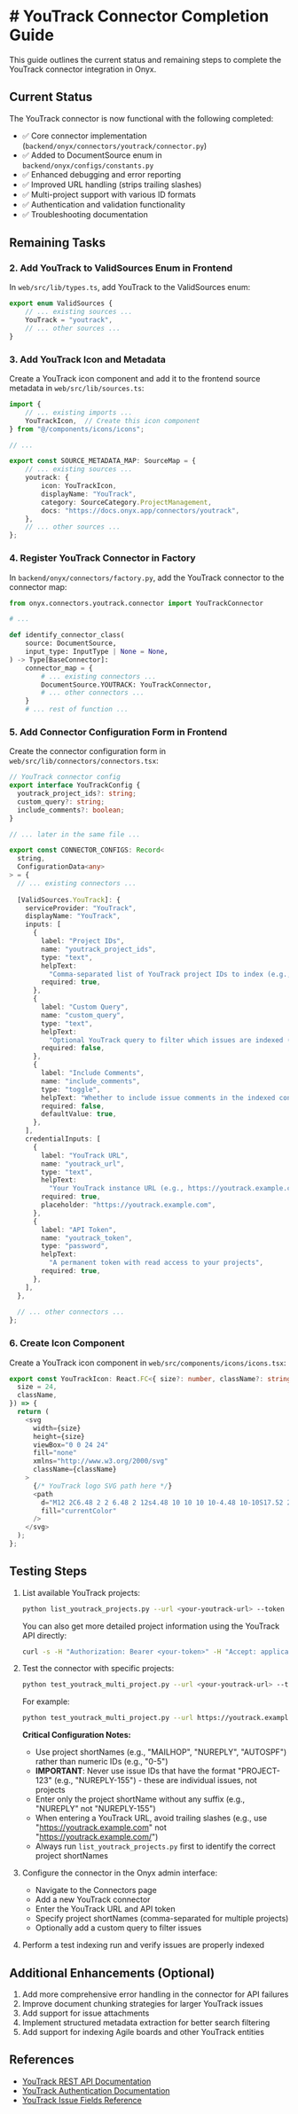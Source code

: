 # # YouTrack Connector Completion Guide

This guide outlines the current status and remaining steps to complete the YouTrack connector integration in Onyx.

## Current Status

The YouTrack connector is now functional with the following completed:

- ✅ Core connector implementation (`backend/onyx/connectors/youtrack/connector.py`)
- ✅ Added to DocumentSource enum in `backend/onyx/configs/constants.py`
- ✅ Enhanced debugging and error reporting
- ✅ Improved URL handling (strips trailing slashes)
- ✅ Multi-project support with various ID formats
- ✅ Authentication and validation functionality
- ✅ Troubleshooting documentation

## Remaining Tasks

### 2. Add YouTrack to ValidSources Enum in Frontend

In `web/src/lib/types.ts`, add YouTrack to the ValidSources enum:

```typescript
export enum ValidSources {
    // ... existing sources ...
    YouTrack = "youtrack",
    // ... other sources ...
}
```

### 3. Add YouTrack Icon and Metadata

Create a YouTrack icon component and add it to the frontend source metadata in `web/src/lib/sources.ts`:

```typescript
import {
    // ... existing imports ...
    YouTrackIcon,  // Create this icon component
} from "@/components/icons/icons";

// ...

export const SOURCE_METADATA_MAP: SourceMap = {
    // ... existing sources ...
    youtrack: {
        icon: YouTrackIcon,
        displayName: "YouTrack",
        category: SourceCategory.ProjectManagement,
        docs: "https://docs.onyx.app/connectors/youtrack",
    },
    // ... other sources ...
};
```

### 4. Register YouTrack Connector in Factory

In `backend/onyx/connectors/factory.py`, add the YouTrack connector to the connector map:

```python
from onyx.connectors.youtrack.connector import YouTrackConnector

# ...

def identify_connector_class(
    source: DocumentSource,
    input_type: InputType | None = None,
) -> Type[BaseConnector]:
    connector_map = {
        # ... existing connectors ...
        DocumentSource.YOUTRACK: YouTrackConnector,
        # ... other connectors ...
    }
    # ... rest of function ...
```

### 5. Add Connector Configuration Form in Frontend

Create the connector configuration form in `web/src/lib/connectors/connectors.tsx`:

```typescript
// YouTrack connector config
export interface YouTrackConfig {
  youtrack_project_ids?: string;
  custom_query?: string;
  include_comments?: boolean;
}

// ... later in the same file ...

export const CONNECTOR_CONFIGS: Record<
  string,
  ConfigurationData<any>
> = {
  // ... existing connectors ...
  
  [ValidSources.YouTrack]: {
    serviceProvider: "YouTrack",
    displayName: "YouTrack",
    inputs: [
      {
        label: "Project IDs",
        name: "youtrack_project_ids",
        type: "text",
        helpText:
          "Comma-separated list of YouTrack project IDs to index (e.g., PROJECT-1,PROJECT-2)",
        required: true,
      },
      {
        label: "Custom Query",
        name: "custom_query",
        type: "text",
        helpText:
          "Optional YouTrack query to filter which issues are indexed (e.g., #Unresolved)",
        required: false,
      },
      {
        label: "Include Comments",
        name: "include_comments",
        type: "toggle",
        helpText: "Whether to include issue comments in the indexed content",
        required: false,
        defaultValue: true,
      },
    ],
    credentialInputs: [
      {
        label: "YouTrack URL",
        name: "youtrack_url",
        type: "text",
        helpText:
          "Your YouTrack instance URL (e.g., https://youtrack.example.com)",
        required: true,
        placeholder: "https://youtrack.example.com",
      },
      {
        label: "API Token",
        name: "youtrack_token",
        type: "password",
        helpText:
          "A permanent token with read access to your projects",
        required: true,
      },
    ],
  },
  
  // ... other connectors ...
};
```

### 6. Create Icon Component

Create a YouTrack icon component in `web/src/components/icons/icons.tsx`:

```typescript
export const YouTrackIcon: React.FC<{ size?: number, className?: string }> = ({
  size = 24,
  className,
}) => {
  return (
    <svg
      width={size}
      height={size}
      viewBox="0 0 24 24"
      fill="none"
      xmlns="http://www.w3.org/2000/svg"
      className={className}
    >
      {/* YouTrack logo SVG path here */}
      <path
        d="M12 2C6.48 2 2 6.48 2 12s4.48 10 10 10 10-4.48 10-10S17.52 2 12 2zm-1 15h-2v-6h2v6zm4 0h-2v-6h2v6zm1-9.5A1.5 1.5 0 0 1 14.5 9h-5A1.5 1.5 0 0 1 8 7.5V6h8v1.5z"
        fill="currentColor"
      />
    </svg>
  );
};
```

## Testing Steps

1. List available YouTrack projects:
   ```bash
   python list_youtrack_projects.py --url <your-youtrack-url> --token <your-token>
   ```
   
   You can also get more detailed project information using the YouTrack API directly:
   ```bash
   curl -s -H "Authorization: Bearer <your-token>" -H "Accept: application/json" "<your-youtrack-url>/api/admin/projects?fields=id,name,shortName" | jq
   ```

2. Test the connector with specific projects:
   ```bash
   python test_youtrack_multi_project.py --url <your-youtrack-url> --token <your-token> --projects <project-shortNames>
   ```
   
   For example:
   ```bash
   python test_youtrack_multi_project.py --url https://youtrack.example.com --token your-token --projects PROJECT1,PROJECT2
   ```
   
   **Critical Configuration Notes:** 
   - Use project shortNames (e.g., "MAILHOP", "NUREPLY", "AUTOSPF") rather than numeric IDs (e.g., "0-5")
   - **IMPORTANT**: Never use issue IDs that have the format "PROJECT-123" (e.g., "NUREPLY-155") - these are individual issues, not projects
   - Enter only the project shortName without any suffix (e.g., "NUREPLY" not "NUREPLY-155")
   - When entering a YouTrack URL, avoid trailing slashes (e.g., use "https://youtrack.example.com" not "https://youtrack.example.com/")
   - Always run `list_youtrack_projects.py` first to identify the correct project shortNames

3. Configure the connector in the Onyx admin interface:
   - Navigate to the Connectors page
   - Add a new YouTrack connector
   - Enter the YouTrack URL and API token
   - Specify project shortNames (comma-separated for multiple projects)
   - Optionally add a custom query to filter issues

4. Perform a test indexing run and verify issues are properly indexed

## Additional Enhancements (Optional)

1. Add more comprehensive error handling in the connector for API failures
2. Improve document chunking strategies for larger YouTrack issues
3. Add support for issue attachments
4. Implement structured metadata extraction for better search filtering
5. Add support for indexing Agile boards and other YouTrack entities

## References

- [YouTrack REST API Documentation](https://www.jetbrains.com/help/youtrack/devportal/youtrack-rest-api.html)
- [YouTrack Authentication Documentation](https://www.jetbrains.com/help/youtrack/devportal/authentication-rest-api.html)
- [YouTrack Issue Fields Reference](https://www.jetbrains.com/help/youtrack/devportal/api-entity-IssueFields.html)

